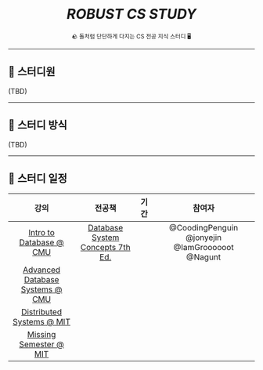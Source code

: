 <!-- PROJECT LOGO -->
<br />
<div align="center">
  <h1><i>ROBUST CS STUDY</i></h1>
  <small>🪨 돌처럼 단단하게 다지는 CS 전공 지식 스터디 🖥️</small>
</div>

---

## 👋 스터디원

(TBD)

---

## 🔎 스터디 방식

(TBD)

---

## 📆 스터디 일정

|                                                    강의                                                     |                            전공책                            | 기간 |                     참여자                      |
| :---------------------------------------------------------------------------------------------------------: | :----------------------------------------------------------: | :--: | :---------------------------------------------: |
|     [Intro to Database @ CMU](https://www.youtube.com/playlist?list=PLSE8ODhjZXjaKScG3l0nuOiDTTqpfnWFf)     | [Database System Concepts 7th Ed.](https://www.db-book.com/) |      | @CoodingPenguin @jonyejin @IamGroooooot @Nagunt |
| [Advanced Database Systems @ CMU](https://www.youtube.com/playlist?list=PLSE8ODhjZXjYzlLMbX3cR0sxWnRM7CLFn) |                                                              |      |                                                 |
|    [Distributed Systems @ MIT](https://www.youtube.com/playlist?list=PLrw6a1wE39_tb2fErI4-WkMbsvGQk9_UB)    |                                                              |      |                                                 |
|     [Missing Semester @ MIT](https://www.youtube.com/playlist?list=PLyzOVJj3bHQuloKGG59rS43e29ro7I57J)      |                                                              |      |                                                 |

